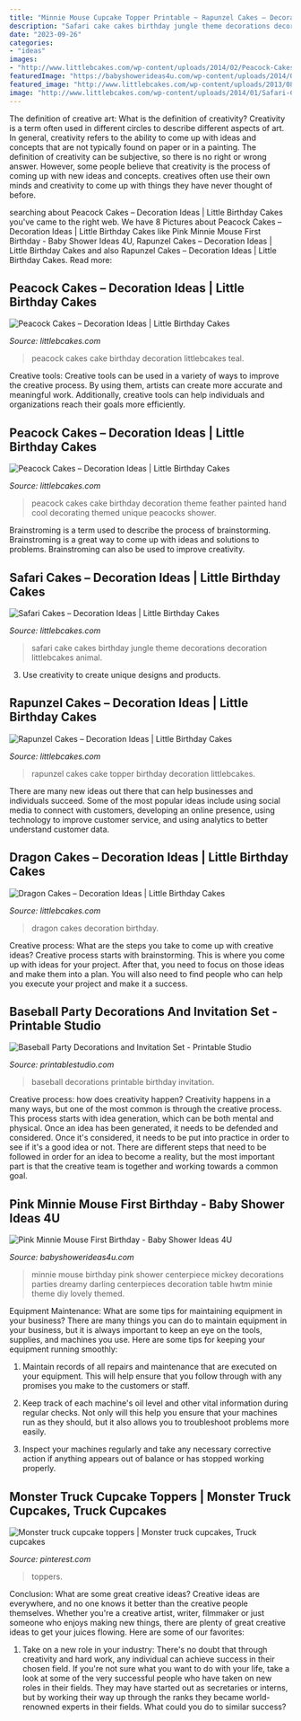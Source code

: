 ```yaml
---
title: "Minnie Mouse Cupcake Topper Printable ~ Rapunzel Cakes – Decoration Ideas"
description: "Safari cake cakes birthday jungle theme decorations decoration littlebcakes animal"
date: "2023-09-26"
categories:
- "ideas"
images:
- "http://www.littlebcakes.com/wp-content/uploads/2014/02/Peacock-Cakes.jpg"
featuredImage: "https://babyshowerideas4u.com/wp-content/uploads/2014/05/pink-minnie-mouse-party-ideas.jpg"
featured_image: "http://www.littlebcakes.com/wp-content/uploads/2013/08/Rapunzel-Cake-Topper.jpg"
image: "http://www.littlebcakes.com/wp-content/uploads/2014/01/Safari-Cake-Becorations.jpg"
---
```



The definition of creative art: What is the definition of creativity?
Creativity is a term often used in different circles to describe different aspects of art. In general, creativity refers to the ability to come up with ideas and concepts that are not typically found on paper or in a painting. The definition of creativity can be subjective, so there is no right or wrong answer. However, some people believe that creativity is the process of coming up with new ideas and concepts. creatives often use their own minds and creativity to come up with things they have never thought of before.

	

		
searching about Peacock Cakes – Decoration Ideas | Little Birthday Cakes you've came to the right web. We have 8 Pictures about Peacock Cakes – Decoration Ideas | Little Birthday Cakes like Pink Minnie Mouse First Birthday - Baby Shower Ideas 4U, Rapunzel Cakes – Decoration Ideas | Little Birthday Cakes and also Rapunzel Cakes – Decoration Ideas | Little Birthday Cakes. Read more:
		
    
## Peacock Cakes – Decoration Ideas | Little Birthday Cakes

<img loading=lazy src="http://www.littlebcakes.com/wp-content/uploads/2014/02/Peacock-Cakes.jpg" onerror="this.onerror=null;this.src='https://tse4.mm.bing.net/th?id=OIP.Uk8217CwUjx22_pAEB6XRwHaJ4&amp;pid=15.1';" alt="Peacock Cakes – Decoration Ideas | Little Birthday Cakes">

_Source: littlebcakes.com_

>peacock cakes cake birthday decoration littlebcakes teal. 

	

Creative tools:
Creative tools can be used in a variety of ways to improve the creative process. By using them, artists can create more accurate and meaningful work. Additionally, creative tools can help individuals and organizations reach their goals more efficiently.

    
## Peacock Cakes – Decoration Ideas | Little Birthday Cakes

<img loading=lazy src="http://www.littlebcakes.com/wp-content/uploads/2014/02/Peacock-Cake-Ideas.jpg" onerror="this.onerror=null;this.src='https://tse4.mm.bing.net/th?id=OIP.gVBzUWngRB1_0sMhLdhksAHaK6&amp;pid=15.1';" alt="Peacock Cakes – Decoration Ideas | Little Birthday Cakes">

_Source: littlebcakes.com_

>peacock cakes cake birthday decoration theme feather painted hand cool decorating themed unique peacocks shower. 

	

Brainstroming is a term used to describe the process of brainstorming. Brainstroming is a great way to come up with ideas and solutions to problems. Brainstroming can also be used to improve creativity.

    
## Safari Cakes – Decoration Ideas | Little Birthday Cakes

<img loading=lazy src="http://www.littlebcakes.com/wp-content/uploads/2014/01/Safari-Cake-Becorations.jpg" onerror="this.onerror=null;this.src='https://tse2.mm.bing.net/th?id=OIP.8ZXMnowIO8hLw7b4xWrljgHaFj&amp;pid=15.1';" alt="Safari Cakes – Decoration Ideas | Little Birthday Cakes">

_Source: littlebcakes.com_

>safari cake cakes birthday jungle theme decorations decoration littlebcakes animal. 

	

3. Use creativity to create unique designs and products.

    
## Rapunzel Cakes – Decoration Ideas | Little Birthday Cakes

<img loading=lazy src="http://www.littlebcakes.com/wp-content/uploads/2013/08/Rapunzel-Cake-Topper.jpg" onerror="this.onerror=null;this.src='https://tse2.mm.bing.net/th?id=OIP.q-DFV787Z3VOXYRHPp52hAHaJ6&amp;pid=15.1';" alt="Rapunzel Cakes – Decoration Ideas | Little Birthday Cakes">

_Source: littlebcakes.com_

>rapunzel cakes cake topper birthday decoration littlebcakes. 

	

There are many new ideas out there that can help businesses and individuals succeed. Some of the most popular ideas include using social media to connect with customers, developing an online presence, using technology to improve customer service, and using analytics to better understand customer data.

    
## Dragon Cakes – Decoration Ideas | Little Birthday Cakes

<img loading=lazy src="http://www.littlebcakes.com/wp-content/uploads/2013/08/Picture-of-Dragon-Cakes.jpg" onerror="this.onerror=null;this.src='https://tse3.mm.bing.net/th?id=OIP.awq-4cV-vQ7LM7-BByquegHaGo&amp;pid=15.1';" alt="Dragon Cakes – Decoration Ideas | Little Birthday Cakes">

_Source: littlebcakes.com_

>dragon cakes decoration birthday. 

	

Creative process: What are the steps you take to come up with creative ideas?
Creative process starts with brainstorming. This is where you come up with ideas for your project. After that, you need to focus on those ideas and make them into a plan. You will also need to find people who can help you execute your project and make it a success.

    
## Baseball Party Decorations And Invitation Set - Printable Studio

<img loading=lazy src="https://printablestudio.com/wp-content/uploads/2017/01/Baseball-Party-Decorations.jpg" onerror="this.onerror=null;this.src='https://tse4.mm.bing.net/th?id=OIP.Nopq8IFVw4flB7teMja9cwHaIK&amp;pid=15.1';" alt="Baseball Party Decorations and Invitation Set - Printable Studio">

_Source: printablestudio.com_

>baseball decorations printable birthday invitation. 

	

Creative process: how does creativity happen?
Creativity happens in a many ways, but one of the most common is through the creative process. This process starts with idea generation, which can be both mental and physical. Once an idea has been generated, it needs to be defended and considered. Once it's considered, it needs to be put into practice in order to see if it's a good idea or not. There are different steps that need to be followed in order for an idea to become a reality, but the most important part is that the creative team is together and working towards a common goal.

    
## Pink Minnie Mouse First Birthday - Baby Shower Ideas 4U

<img loading=lazy src="https://babyshowerideas4u.com/wp-content/uploads/2014/05/pink-minnie-mouse-party-ideas.jpg" onerror="this.onerror=null;this.src='https://tse3.mm.bing.net/th?id=OIP.MS3lc8yPlJJq7A4aFQUTHQHaHX&amp;pid=15.1';" alt="Pink Minnie Mouse First Birthday - Baby Shower Ideas 4U">

_Source: babyshowerideas4u.com_

>minnie mouse birthday pink shower centerpiece mickey decorations parties dreamy darling centerpieces decoration table hwtm minie theme diy lovely themed. 

	

Equipment Maintenance: What are some tips for maintaining equipment in your business?
There are many things you can do to maintain equipment in your business, but it is always important to keep an eye on the tools, supplies, and machines you use. Here are some tips for keeping your equipment running smoothly:
1. Maintain records of all repairs and maintenance that are executed on your equipment. This will help ensure that you follow through with any promises you make to the customers or staff.

2. Keep track of each machine's oil level and other vital information during regular checks. Not only will this help you ensure that your machines run as they should, but it also allows you to troubleshoot problems more easily.

3. Inspect your machines regularly and take any necessary corrective action if anything appears out of balance or has stopped working properly.

    
## Monster Truck Cupcake Toppers | Monster Truck Cupcakes, Truck Cupcakes

<img loading=lazy src="https://i.pinimg.com/originals/0d/2b/6f/0d2b6f1d5442fe0b918ffda9fa9d3d91.jpg" onerror="this.onerror=null;this.src='https://tse2.mm.bing.net/th?id=OIP.i-DdR453HQ83xB1n9krg0wHaJ4&amp;pid=15.1';" alt="Monster truck cupcake toppers | Monster truck cupcakes, Truck cupcakes">

_Source: pinterest.com_

>toppers. 

	

Conclusion: What are some great creative ideas?
Creative ideas are everywhere, and no one knows it better than the creative people themselves. Whether you're a creative artist, writer, filmmaker or just someone who enjoys making new things, there are plenty of great creative ideas to get your juices flowing. Here are some of our favorites: 
1. Take on a new role in your industry: There's no doubt that through creativity and hard work, any individual can achieve success in their chosen field. If you're not sure what you want to do with your life, take a look at some of the very successful people who have taken on new roles in their fields. They may have started out as secretaries or interns, but by working their way up through the ranks they became world-renowned experts in their fields. What could you do to similar success? 


